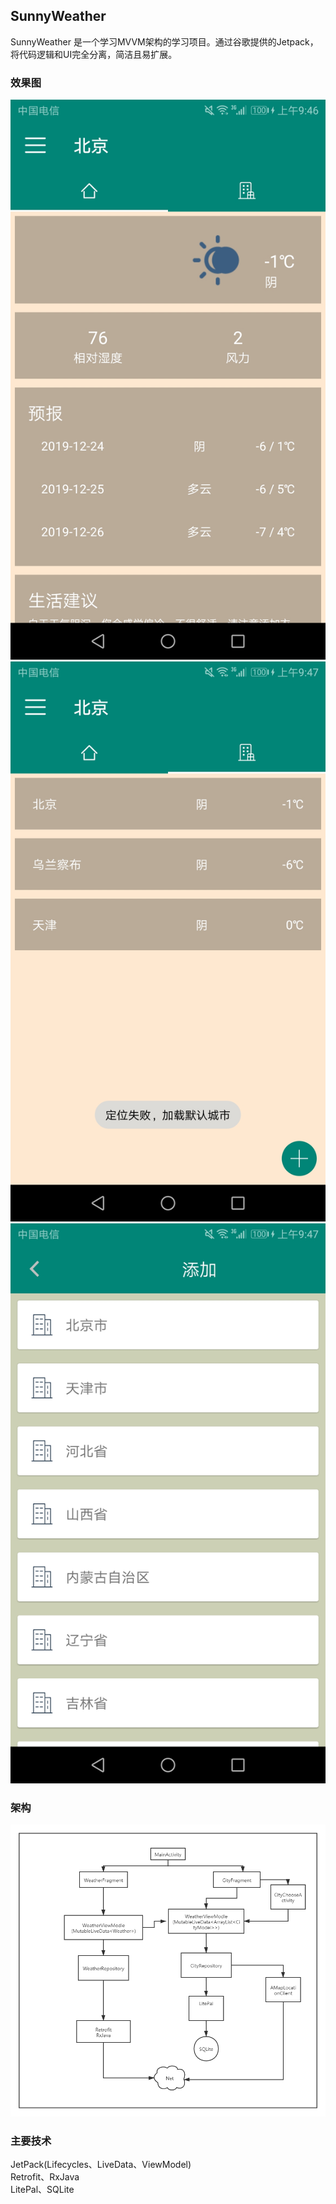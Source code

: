 ## SunnyWeather

SunnyWeather 是一个学习MVVM架构的学习项目。通过谷歌提供的Jetpack，将代码逻辑和UI完全分离，简洁且易扩展。</br>

### 效果图
![avatar](/Screenshot/1.jpg)
![avatar](/Screenshot/2.jpg)
![avatar](/Screenshot/3.jpg)
### 架构
![avatar](/Screenshot/mvvm.png)

### 主要技术
JetPack(Lifecycles、LiveData、ViewModel)</br>
Retrofit、RxJava</br>
LitePal、SQLite
